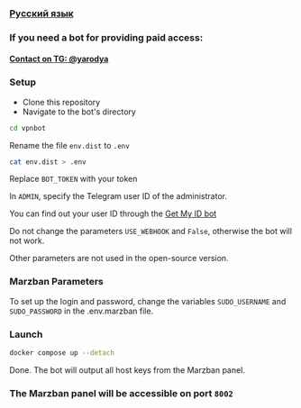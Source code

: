 ### [Русский язык](README_RU.md)

### If you need a bot for providing paid access:
#### [Contact on TG: @yarodya](https://t.me/yarodya "@yarodya")

### Setup
- Clone this repository
- Navigate to the bot's directory
```bash
cd vpnbot
```

Rename the file `env.dist` to `.env`
```bash
cat env.dist > .env
```

Replace `BOT_TOKEN` with your token

In `ADMIN`, specify the Telegram user ID of the administrator.

You can find out your user ID through the [Get My ID bot](https://t.me/getmyid_bot "Get My ID bot")

Do not change the parameters `USE_WEBHOOK` and `False`, otherwise the bot will not work.

Other parameters are not used in the open-source version.

### Marzban Parameters
To set up the login and password, change the variables `SUDO_USERNAME` and `SUDO_PASSWORD` in the .env.marzban file.

### Launch
```bash
docker compose up --detach
```

Done. The bot will output all host keys from the Marzban panel.

### The Marzban panel will be accessible on port `8002`
